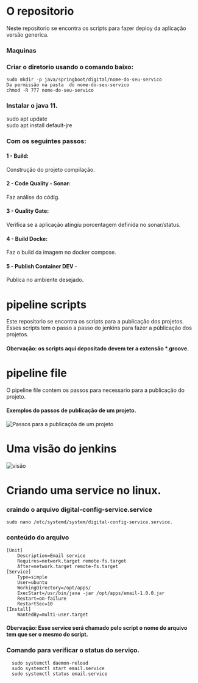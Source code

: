 # O repositorio
Neste repositorio se encontra os scripts para fazer deploy da aplicação versão generica.

### Maquinas
  ### Criar o diretorio usando o comando baixo:
    sudo mkdir -p java/springboot/digital/nome-do-seu-servico
    Da permissão na pasta  do nome-do-seu-servico
    chmod -R 777 nome-do-seu-servico
  ### Instalar o java 11.
   sudo apt update<br>
   sudo apt install default-jre

### Com os seguintes passos:
 #### 1 -  Build: 
 Construção do projeto compilação. 
 #### 2 - Code Quality - Sonar: 
 Faz análise do códig.
 #### 3 - Quality Gate: 
 Verifica se a aplicação atingiu porcentagem definida no sonar/status.
 #### 4 - Build Docke: 
 Faz o build da imagem no docker compose.
 #### 5 - Publish Container DEV - 
 Publica no ambiente desejado.


# pipeline scripts
Este repositorio se encontra os scripts para a publicação dos projetos. Esses scripts tem o passo a passo do jenkins para fazer a públicação dos projetos.
#### Obervação: os scripts aqui depositado devem ter a extensão *.groove.

# pipeline file
O pipeline file contem os passos para necessario para a publicação do projeto.

#### Exemplos do passos de publicação  de um projeto.
![Passos para a publicaçõa de um projeto](https://miro.medium.com/v2/resize:fit:640/format:webp/1*SGuCtn2Gj_Q1fOg0MjBd9g.png)


# Uma visão do jenkins
![visão](https://www.cloudbees.com/sites/default/files/blog/pipeline-vis.png)

# Criando uma service no linux.
  ### craindo o arquivo digital-config-service.service
    sudo nano /etc/systemd/system/digital-config-service.service.
  ### conteúdo do arquivo
    [Unit]
        Description=Email service
        Requires=network.target remote-fs.target
        After=network.target remote-fs.target
    [Service]
        Type=simple
        User=ubuntu
        WorkingDirectory=/opt/apps/
        ExecStart=/usr/bin/java -jar /opt/apps/email-1.0.0.jar
        Restart=on-failure
        RestartSec=10
    [Install]
        WantedBy=multi-user.target
  #### Obervação: Esse service será chamado  pelo script o nome do arquivo tem que ser o mesmo do script.

  ### Comando para verificar o status do serviço.
      sudo systemctl daemon-reload
      sudo systemctl start email.service
      sudo systemctl status email.service
    
  
